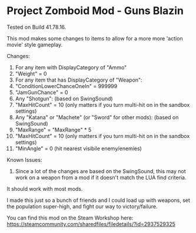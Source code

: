 # Project Zomboid Mod - Guns Blazin #

Tested on Build 41.78.16.

This mod makes some changes to items to allow for a more more 'action movie' style gameplay.

Changes:
1. For any item with DisplayCategory of "Ammo"
 1. "Weight" = 0
2. For any item that has DisplayCategory of "Weapon":
 1. "ConditionLowerChanceOneIn" = 999999
 2. "JamGunChance" = 0
3. Any "Shotgun": (based on SwingSound)
 1. "MaxHitCount" = 10 (only matters if you turn multi-hit on in the sandbox settings)
4. Any "Katana" or "Machete" (or "Sword" for other mods): (based on SwingSound)
 1. "MaxRange" = "MaxRange" * 5
 2. "MaxHitCount" = 10 (only matters if you turn multi-hit on in the sandbox settings)
 3. "MinAngle" = 0 (hit nearest visibile enemy/enemies)

Known Issues:
1. Since a lot of the changes are based on the SwingSound, this may not work on a weapon from a mod if it doesn't match the LUA find criteria.

It should work with most mods.

I made this just so a bunch of friends and I could load up with weapons, set the population super-high, and fight our way to victory/failure.


You can find this mod on the Steam Workshop here: https://steamcommunity.com/sharedfiles/filedetails/?id=2937529325